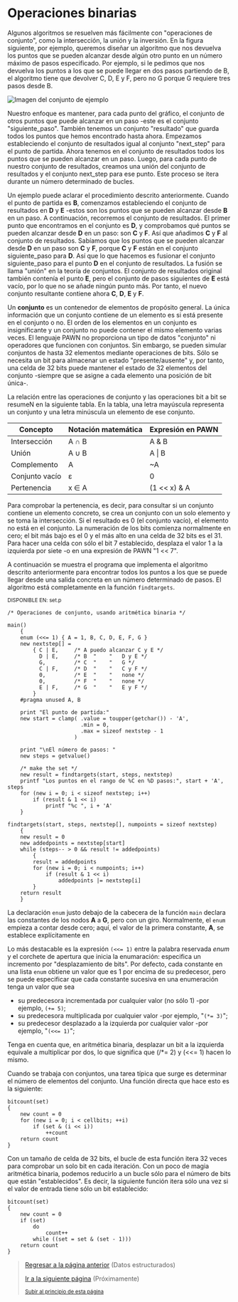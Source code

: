 # Operaciones binarias
Algunos algoritmos se resuelven más fácilmente con "operaciones de conjunto", como la intersección, la unión y la inversión. En la figura siguiente, por ejemplo, queremos diseñar un algoritmo que nos devuelva los puntos que se pueden alcanzar desde algún otro punto en un número máximo de pasos especificado. Por ejemplo, si le pedimos que nos devuelva los puntos a los que se puede llegar en dos pasos partiendo de B, el algoritmo tiene que devolver C, D, E y F, pero no G porque G requiere tres pasos desde B.

![Imagen del conjunto de ejemplo](https://i.ibb.co/m9Dq7x2/image.png)

Nuestro enfoque es mantener, para cada punto del gráfico, el conjunto de otros puntos que puede alcanzar en un paso -este es el conjunto "siguiente_paso". También tenemos un conjunto "resultado" que guarda todos los puntos que hemos encontrado hasta ahora. Empezamos estableciendo el conjunto de resultados igual al conjunto "next_step" para el punto de partida. Ahora tenemos en el conjunto de resultados todos los puntos que se pueden alcanzar en un paso. Luego, para cada punto de nuestro conjunto de resultados, creamos una unión del conjunto de resultados y el conjunto next_step para ese punto. Este proceso se itera durante un número determinado de bucles.

Un ejemplo puede aclarar el procedimiento descrito anteriormente. Cuando el punto de partida es **B**, comenzamos estableciendo el conjunto de resultados en **D** y **E** -estos son los puntos que se pueden alcanzar desde **B** en un paso. A continuación, recorremos el conjunto de resultados. El primer punto que encontramos en el conjunto es **D**, y comprobamos qué puntos se pueden alcanzar desde **D** en un paso: son **C** y **F**. Así que añadimos **C** y **F** al conjunto de resultados. Sabíamos que los puntos que se pueden alcanzar desde **D** en un paso son **C** y **F**, porque **C** y **F** están en el conjunto siguiente_paso para **D**. Así que lo que hacemos es fusionar el conjunto siguiente_paso para el punto **D** en el conjunto de resultados. La fusión se llama "unión" en la teoría de conjuntos. El conjunto de resultados original también contenía el punto **E**, pero el conjunto de pasos siguientes de **E** está vacío, por lo que no se añade ningún punto más. Por tanto, el nuevo conjunto resultante contiene ahora **C**, **D**, **E** y **F**.

Un **conjunto** es un contenedor de elementos de propósito general. La única información que un conjunto contiene de un elemento es si está presente en el conjunto o no. El orden de los elementos en un conjunto es insignificante y un conjunto no puede contener el mismo elemento
varias veces. El lenguaje PAWN no proporciona un tipo de datos "conjunto" ni operadores que funcionen con conjuntos. Sin embargo, se pueden simular conjuntos de hasta 32 elementos mediante operaciones de bits. Sólo se necesita un bit para almacenar un estado "presente/ausente" y, por tanto, una celda de 32 bits puede mantener el estado de 32 elementos del conjunto -siempre que se asigne a cada elemento una posición de bit única-.

La relación entre las operaciones de conjunto y las operaciones bit a bit se resumeN en la siguiente tabla. En la tabla, una letra mayúscula representa un conjunto y una letra minúscula un elemento de ese conjunto.

| Concepto | Notación matemática | Expresión en PAWN |
| --- | --- | --- |
| Intersección | A ∩ B | A & B |
| Unión | A ∪ B | A \| B |
| Complemento | A | ~A
| Conjunto vacío | ɛ | 0 |
| Pertenencia | x ∈ A | (1 << x) & A |

Para comprobar la pertenencia, es decir, para consultar si un conjunto contiene un elemento concreto, se crea un conjunto con un solo elemento y se toma la intersección. Si el resultado es 0 (el conjunto vacío), el elemento no está en el conjunto. La numeración de los bits comienza normalmente en cero; el bit más bajo es el 0 y el más alto en una celda de 32 bits es el 31. Para hacer una celda con sólo el bit 7 establecido, desplaza el valor 1 a la izquierda por siete -o en una expresión de PAWN "1 << 7".

A continuación se muestra el programa que implementa el algoritmo descrito anteriormente para encontrar todos los puntos a los que se puede llegar desde una salida concreta en un número determinado de pasos. El algoritmo está completamente en la función `findtargets`.

<sub>DISPONIBLE EN: set.p</sub>
```pawn
/* Operaciones de conjunto, usando aritmética binaria */

main()
    {
    enum (<<= 1) { A = 1, B, C, D, E, F, G }
    new nextstep[] =
        { C | E,     /* A puedo alcanzar C y E */
          D | E,     /* B  "    "   D y E */
          G,         /* C  "    "   G */
          C | F,     /* D  "    "   C y F */
          0,         /* E  "    "   none */
          0,         /* F  "    "   none */
          E | F,     /* G  "    "   E y F */
        }
    #pragma unused A, B

    print "El punto de partida:"
    new start = clamp( .value = toupper(getchar()) - 'A',
                       .min = 0,
                       .max = sizeof nextstep - 1
                     )

    print "\nEl número de pasos: "
    new steps = getvalue()

    /* make the set */
    new result = findtargets(start, steps, nextstep)
    printf "Los puntos en el rango de %C en %D pasos:", start + 'A', steps
    for (new i = 0; i < sizeof nextstep; i++)
        if (result & 1 << i)
            printf "%c ", i + 'A'
    }

findtargets(start, steps, nextstep[], numpoints = sizeof nextstep)
    {
    new result = 0
    new addedpoints = nextstep[start]
    while (steps-- > 0 && result != addedpoints)
        {
        result = addedpoints
        for (new i = 0; i < numpoints; i++)
            if (result & 1 << i)
                addedpoints |= nextstep[i]
        }
    return result
    }
```

La declaración `enum` justo debajo de la cabecera de la función `main` declara las constantes de los nodos **A** a **G**, pero con un giro. Normalmente, el `enum` empieza a contar desde cero; aquí, el valor de la primera constante, **A**, se establece explícitamente en 

Lo más destacable es la expresión `(<<= 1)` entre la palabra reservada *enum* y el corchete de apertura que inicia la enumaración: especifica un incremento por "desplazamiento de bits". Por defecto, cada constante en una lista `enum` obtiene un valor que es 1 por encima de su predecesor, pero se puede especificar que cada constante sucesiva en una enumeración tenga un valor que sea

 - su predecesora incrementada por cualquier valor (no sólo 1) -por ejemplo, `(+= 5)`;
 - su predecesora multiplicada por cualquier valor -por ejemplo, "`(*= 3)`";
 - su predecesor desplazado a la izquierda por cualquier valor -por ejemplo, "`(<<= 1)`";

Tenga en cuenta que, en aritmética binaria, desplazar un bit a la izquierda equivale a multiplicar por dos, lo que significa que (/*= 2) y (<<= 1) hacen lo mismo.

Cuando se trabaja con conjuntos, una tarea típica que surge es determinar el número de elementos del conjunto. Una función directa que hace esto es la siguiente:

```pawn
bitcount(set)
{
    new count = 0
    for (new i = 0; i < cellbits; ++i)
        if (set & (i << i))
            ++count
    return count
}
```

Con un tamaño de celda de 32 bits, el bucle de esta función itera 32 veces para comprobar un solo bit en cada iteración. Con un poco de magia aritmética binaria, podemos reducirlo a un bucle sólo para el número de bits que están "establecidos".
Es decir, la siguiente función itera sólo una vez si el valor de entrada tiene sólo un bit establecido:

```pawn
bitcount(set)
{
    new count = 0
    if (set)
        do
            count++
        while ((set = set & (set - 1)))
    return count
}
```

> [Regresar a la página anterior](06-datos-estructurados.md) (Datos estructurados)
>
> [Ir a la siguiente página]() (Próximamente)
>
> <sub>[Subir al principio de esta página](#operaciones-binarias)</sub>